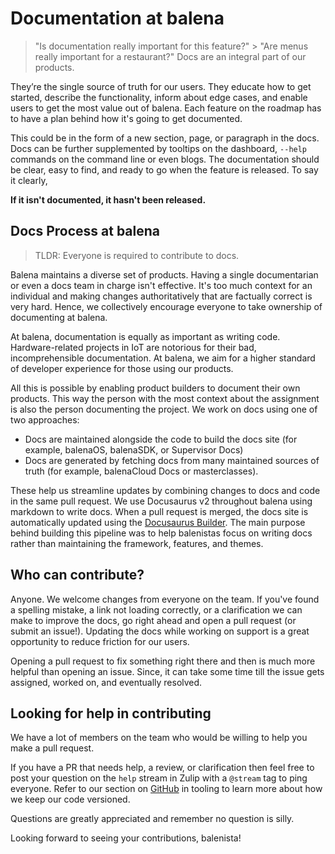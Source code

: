# Documentation at balena 

> "Is documentation really important for this feature?" > "Are menus really important for a restaurant?" 
Docs are an integral part of our products.

They’re the single source of truth for our users. They educate how to get started, describe the functionality, inform about edge cases, and enable users to get the most value out of balena. Each feature on the roadmap has to have a plan behind how it's going to get documented. 

This could be in the form of a new section, page, or paragraph in the docs. Docs can be further supplemented by tooltips on the dashboard, `--help` commands on the command line or even blogs. The documentation should be clear, easy to find, and ready to go when the feature is released. To say it clearly, 

**If it isn't documented, it hasn't been released.** 

## Docs Process at balena 

> TLDR: Everyone is required to contribute to docs. 

Balena maintains a diverse set of products. Having a single documentarian or even a docs team in charge isn't effective. It's too much context for an individual and making changes authoritatively that are factually correct is very hard. Hence, we collectively encourage everyone to take ownership of documenting at balena. 

At balena, documentation is equally as important as writing code. Hardware-related projects in IoT are notorious for their bad, incomprehensible documentation. At balena, we aim for a higher standard of developer experience for those using our products. 

All this is possible by enabling product builders to document their own products. This way the person with the most context about the assignment is also the person documenting the project. We work on docs using one of two approaches: 
- Docs are maintained alongside the code to build the docs site (for example, balenaOS, balenaSDK, or Supervisor Docs) 
- Docs are generated by fetching docs from many maintained sources of truth (for example, balenaCloud Docs or masterclasses).

These help us streamline updates by combining changes to docs and code in the same pull request. 
We use Docusaurus v2 throughout balena using markdown to write docs. When a pull request is merged, the docs site is automatically updated using the [Docusaurus Builder](https://github.com/product-os/docusaurus-theme/). The main purpose behind building this pipeline was to help balenistas focus on writing docs rather than maintaining the framework, features, and themes. 

## Who can contribute? 

Anyone. We welcome changes from everyone on the team. If you've found a spelling mistake, a link not loading correctly, or a clarification we can make to improve the docs, go right ahead and open a pull request (or submit an issue!). Updating the docs while working on support is a great opportunity to reduce friction for our users.

Opening a pull request to fix something right there and then is much more helpful than opening an issue. Since, it can take some time till the issue gets assigned, worked on, and eventually resolved. 

## Looking for help in contributing 

We have a lot of members on the team who would be willing to help you make a pull request.

If you have a PR that needs help, a review, or clarification then feel free to post your question on the `help` stream in Zulip with a `@stream` tag to ping everyone. Refer to our section on [GitHub](../tooling/github.md) in tooling to learn more about how we keep our code versioned. 

Questions are greatly appreciated and remember no question is silly. 

Looking forward to seeing your contributions, balenista!